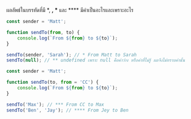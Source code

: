 ผลลัพธ์ในบรรทัดที่มี \*, **, \*** และ \*\*\*\* มีค่าเป็นอะไรและเพราะอะไร

```js
const sender = 'Matt';

function sendTo(from, to) {
    console.log(`From ${from} to ${to}`);
}

sendTo(sender, 'Sarah'); // * From Matt to Sarah
sendTo(null); // ** undefined เพราะ null คือค่าว่าง หรือค่าที่ไม่รู้ ผลจึงไม่ทราบค่านั้น
```

```js
const sender = 'Matt';

function sendTo(to, from = 'CC') {
    console.log(`From ${from} to ${to}`);
}

sendTo('Max'); // *** From CC to Max
sendTo('Ben', 'Jay'); // **** From Jey to Ben
```

